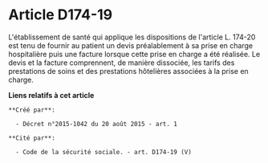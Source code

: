# Article D174-19

L'établissement de santé qui applique les dispositions de l'article L. 174-20 est tenu de fournir au patient un devis
préalablement à sa prise en charge hospitalière puis une facture lorsque cette prise en charge a été réalisée. Le devis et la
facture comprennent, de manière dissociée, les tarifs des prestations de soins et des prestations hôtelières associées à la
prise en charge.

**Liens relatifs à cet article**

	**Créé par**:

	  - Décret n°2015-1042 du 20 août 2015 - art. 1

	**Cité par**:

	  - Code de la sécurité sociale. - art. D174-19 (V)
